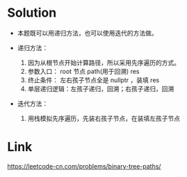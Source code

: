 # Solution 
  * 本题既可以用递归方法，也可以使用迭代的方法做。
  * 递归方法：

    1. 因为从根节点开始计算路径，所以采用先序遍历的方式。
    2. 参数入口： root 节点 path(用于回溯) res
    3. 终止条件： 左右孩子节点全是 nullptr ，装填 res
    4. 单层递归逻辑：左孩子递归，回溯；右孩子递归，回溯

  * 迭代方法：

    1. 用栈模拟先序遍历，先装右孩子节点，在装填左孩子节点

# Link
https://leetcode-cn.com/problems/binary-tree-paths/
